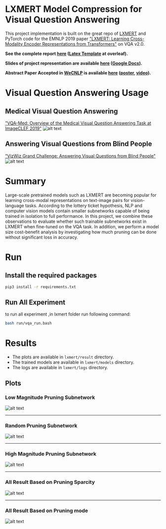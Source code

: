# LXMERT Model Compression for Visual Question Answering
This project implementation is built on the great repo of [LXMERT](https://github.com/airsplay/lxmert) and PyTorch code for the EMNLP 2019 paper ["LXMERT: Learning Cross-Modality Encoder Representations from Transformers"](https://arxiv.org/abs/1908.07490) on VQA v2.0.

**See the complete report [here](https://github.com/ghazaleh-mahmoodi/lxmert_compression/blob/main/report/main.pdf) ([Latex Template](https://www.overleaf.com/latex/templates/thesis-for-iran-university-of-science-and-technology-pyn-nmh-bry-dnshgh-lm-wsnt-yrn/dmqfwdysjgmj) at overleaf).**

**Slides of project representation are available [here](https://github.com/ghazaleh-mahmoodi/lxmert_compression/blob/main/BS_FinalProject_Presentation.pdf) ([Google Docs](https://docs.google.com/presentation/d/156CAv8Zpmc-XrgZtH6hOLUKT4LKQS9YmIdAWiaOAEFY/edit?usp=sharing)).**

**Abstract Paper Accepted in [WeCNLP](https://www.wecnlp.ai/wecnlp-2021/posters) is available [here](https://github.com/ghazaleh-mahmoodi/lxmert_compression/blob/main/WeCNLP_VQA.pdf) ([poster](https://drive.google.com/file/d/1IT96szMhA4ZuP9pBIBaBWhzppcmQkcFI/view), [video](https://youtu.be/ilfXHaucQiM?si=OYBhlZLG8PNkgngq)).**

# Visual Question Answering Usage
## Medical Visual Question Answering
["VQA-Med: Overview of the Medical Visual Question Answering Task at ImageCLEF 2019"](http://ceur-ws.org/Vol-2380/paper_272.pdf)
![alt text](./report/images/vqa-med.PNG)
## Answering Visual Questions from Blind People
["VizWiz Grand Challenge: Answering Visual Questions from Blind People"](https://arxiv.org/pdf/1802.08218.pdf)
![alt text](./report/images/vqa-blind.PNG)
# Summary
Large-scale pretrained models such as LXMERT are becoming popular for learning cross-modal representations on text-image pairs for vision-language tasks. According to the lottery ticket hypothesis, NLP and computer vision models contain smaller subnetworks capable of being trained in isolation to full performance. In this project, we combine these observations to evaluate whether such trainable subnetworks exist in LXMERT when fine-tuned on the VQA task. In addition, we perform a model size cost-benefit analysis by investigating how much pruning can be done without significant loss in accuracy.

# Run

## Install the required packages
```bash
pip3 install -r requirements.txt
```

## Run All Experiment
to run all experiment ,in lxmert folder run following command:
```bash
bash run/vqa_run.bash
```

# Results 
- The plots are available in `lxmert/result` directory.
- The trained models are available in `lxmert/models` directory.
- The logs are available in `lxmert/logs` directory.

## Plots
### Low Magnitude Pruning Subnetwork 
![alt text](./report/images/Low_Magnitude_experiment_result.PNG)

***

### Random Pruning Subnetwork 
![alt text](./report/images/Random_experiment_result.PNG)

***

### High Magnitude Pruning Subnetwork 
![alt text](./report/images/High_Magnitude_experiment_result.PNG)

*** 

### All Result Based on Pruning Sparcity
![alt text](./report/images/experiment_result.PNG)

***

### All Result Based on Pruning mode
![alt text](./report/images/table.PNG)
